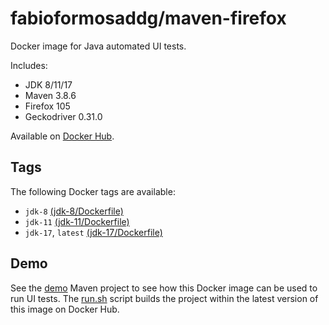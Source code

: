 # fabioformosaddg/maven-firefox

Docker image for Java automated UI tests.

Includes:

* JDK 8/11/17
* Maven 3.8.6
* Firefox 105
* Geckodriver 0.31.0

Available on [Docker Hub](https://hub.docker.com/r/fabioformosaddg/maven-firefox/).

## Tags

The following Docker tags are available:

* `jdk-8` [(jdk-8/Dockerfile)](jdk-8/Dockerfile)
* `jdk-11` [(jdk-11/Dockerfile)](jdk-11/Dockerfile)
* `jdk-17`, `latest` [(jdk-17/Dockerfile)](jdk-17/Dockerfile)

## Demo

See the [demo](demo) Maven project to see how this Docker image can be used to run UI tests. The [run.sh](demo/run.sh) script builds the project within the latest version of this image on Docker Hub.
